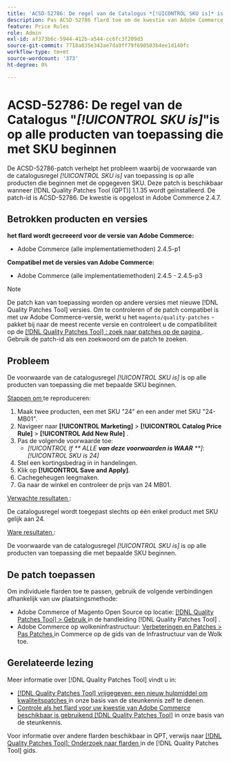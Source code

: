 ```yaml
---
title: 'ACSD-52786: De regel van de Catalogus *[!UICONTROL SKU is]* is op alle producten van toepassing die met SKU beginnen'
description: Pas ACSD-52786 flard toe om de kwestie van Adobe Commerce te bevestigen waar de voorwaarde van de catalogusregel *[!UICONTROL SKU is]* op alle producten van toepassing is die met bepaalde SKU beginnen.
feature: Price Rules
role: Admin
exl-id: af373b6c-5944-412b-a544-cc6fc3f209d3
source-git-commit: 7718a835e343ae7da9ff79f690503b4ee1d140fc
workflow-type: tm+mt
source-wordcount: '373'
ht-degree: 0%

---
```


# ACSD-52786: De regel van de Catalogus &quot;*[!UICONTROL SKU is]*&quot;is op alle producten van toepassing die met SKU beginnen

De ACSD-52786-patch verhelpt het probleem waarbij de voorwaarde van de catalogusregel *[!UICONTROL SKU is]* van toepassing is op alle producten die beginnen met de opgegeven SKU. Deze patch is beschikbaar wanneer [!DNL Quality Patches Tool (QPT)] 1.1.35 wordt geïnstalleerd. De patch-id is ACSD-52786. De kwestie is opgelost in Adobe Commerce 2.4.7.

## Betrokken producten en versies

**het flard wordt gecreeerd voor de versie van Adobe Commerce:**

* Adobe Commerce (alle implementatiemethoden) 2.4.5-p1

**Compatibel met de versies van Adobe Commerce:**

* Adobe Commerce (alle implementatiemethoden) 2.4.5 - 2.4.5-p3

>[!NOTE]
>
>De patch kan van toepassing worden op andere versies met nieuwe [!DNL Quality Patches Tool] versies. Om te controleren of de patch compatibel is met uw Adobe Commerce-versie, werkt u het `magento/quality-patches` -pakket bij naar de meest recente versie en controleert u de compatibiliteit op de [[!DNL Quality Patches Tool] : zoek naar patches op de pagina ](https://experienceleague.adobe.com/tools/commerce-quality-patches/index.html) . Gebruik de patch-id als een zoekwoord om de patch te zoeken.

## Probleem

De voorwaarde van de catalogusregel *[!UICONTROL SKU is]* is op alle producten van toepassing die met bepaalde SKU beginnen.

<u> Stappen om </u> te reproduceren:

1. Maak twee producten, een met SKU &quot;24&quot; en een ander met SKU &quot;24-MB01&quot;.
1. Navigeer naar **[!UICONTROL Marketing]** > **[!UICONTROL Catalog Price Rule]** > **[!UICONTROL Add New Rule]** .
1. Pas de volgende voorwaarde toe:
   * *[!UICONTROL If ** ALLE **van deze voorwaarden is WAAR** **]*: *[!UICONTROL SKU is 24]*
1. Stel een kortingsbedrag in in handelingen.
1. Klik op **[!UICONTROL Save and Apply]**.
1. Cachegeheugen leegmaken.
1. Ga naar de winkel en controleer de prijs van 24 MB01.

<u> Verwachte resultaten </u>:

De catalogusregel wordt toegepast slechts op één enkel product met SKU gelijk aan 24.

<u> Ware resultaten </u>:

De voorwaarde van de catalogusregel *[!UICONTROL SKU is]* is op alle producten van toepassing die met bepaalde SKU beginnen.

## De patch toepassen

Om individuele flarden toe te passen, gebruik de volgende verbindingen afhankelijk van uw plaatsingsmethode:

* Adobe Commerce of Magento Open Source op locatie: [[!DNL Quality Patches Tool]  > Gebruik ](https://experienceleague.adobe.com/docs/commerce-operations/tools/quality-patches-tool/usage.html) in de handleiding [!DNL Quality Patches Tool] .
* Adobe Commerce op wolkeninfrastructuur: [ Verbeteringen en Patches > Pas Patches ](https://experienceleague.adobe.com/docs/commerce-cloud-service/user-guide/develop/upgrade/apply-patches.html) in Commerce op de gids van de Infrastructuur van de Wolk toe.

## Gerelateerde lezing

Meer informatie over [!DNL Quality Patches Tool] vindt u in:

* [[!DNL Quality Patches Tool]  vrijgegeven: een nieuw hulpmiddel om kwaliteitspatches ](/help/announcements/adobe-commerce-announcements/magento-quality-patches-released-new-tool-to-self-serve-quality-patches.md) in onze basis van de steunkennis zelf te dienen.
* [ Controle als het flard voor uw kwestie van Adobe Commerce beschikbaar is gebruikend  [!DNL Quality Patches Tool]](/help/support-tools/patches-available-in-qpt-tool/check-patch-for-magento-issue-with-magento-quality-patches.md) in onze basis van de steunkennis.

Voor informatie over andere flarden beschikbaar in QPT, verwijs naar [[!DNL Quality Patches Tool]: Onderzoek naar flarden ](https://experienceleague.adobe.com/tools/commerce-quality-patches/index.html) in de [!DNL Quality Patches Tool] gids.
